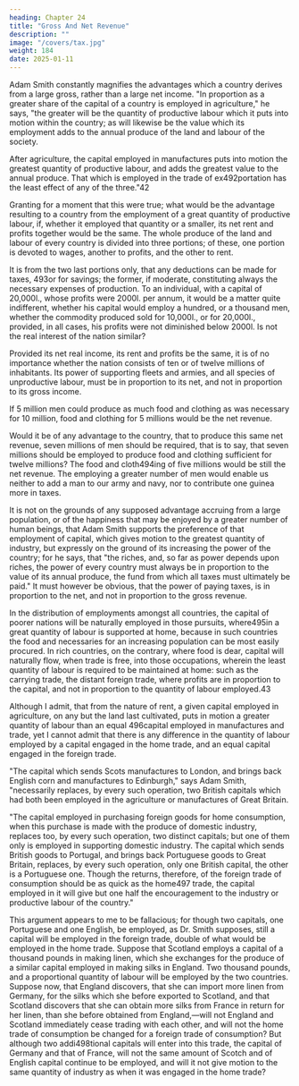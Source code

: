 ```yaml
---
heading: Chapter 24
title: "Gross And Net Revenue"
description: ""
image: "/covers/tax.jpg"
weight: 184
date: 2025-01-11
---
```




Adam Smith constantly magnifies the advantages which a country derives from a large gross, rather than a large net income. "In proportion as a greater share of the capital of a country is employed in agriculture," he says, "the greater will be the quantity of productive labour which it puts into motion within the country; as will likewise be the value which its employment adds to the annual produce of the land and labour of the society. 

After agriculture, the capital employed in manufactures puts into motion the greatest quantity of productive labour, and adds the greatest value to the annual produce. That which is employed in the trade of ex492portation has the least effect of any of the three."42

Granting for a moment that this were true; what would be the advantage resulting to a country from the employment of a great quantity of productive labour, if, whether it employed that quantity or a smaller, its net rent and profits together would be the same. The whole produce of the land and labour of every country is divided into three portions; of these, one portion is devoted to wages, another to profits, and the other to rent.

It is from the two last portions only, that any deductions can be made for taxes, 493or for savings; the former, if moderate, constituting always the necessary expenses of production. To an individual, with a capital of 20,000l., whose profits were 2000l. per annum, it would be a matter quite indifferent, whether his capital would employ a hundred, or a thousand men, whether the commodity produced sold for 10,000l., or for 20,000l., provided, in all cases, his profits were not diminished below 2000l. Is not the real interest of the nation similar? 

Provided its net real income, its rent and profits be the same, it is of no importance whether the nation consists of ten or of twelve millions of inhabitants. Its power of supporting fleets and armies, and all species of unproductive labour, must be in proportion to its net, and not in proportion to its gross income. 

If 5 million men could produce as much food and clothing as was necessary for 10 million, food and clothing for 5 millions would be the net revenue.

Would it be of any advantage to the country, that to produce this same net revenue, seven millions of men should be required, that is to say, that seven millions should be employed to produce food and clothing sufficient for twelve millions? The food and cloth494ing of five millions would be still the net revenue. The employing a greater number of men would enable us neither to add a man to our army and navy, nor to contribute one guinea more in taxes.

It is not on the grounds of any supposed advantage accruing from a large population, or of the happiness that may be enjoyed by a greater number of human beings, that Adam Smith supports the preference of that employment of capital, which gives motion to the greatest quantity of industry, but expressly on the ground of its increasing the power of the country; for he says, that "the riches, and, so far as power depends upon riches, the power of every country must always be in proportion to the value of its annual produce, the fund from which all taxes must ultimately be paid." It must however be obvious, that the power of paying taxes, is in proportion to the net, and not in proportion to the gross revenue.

In the distribution of employments amongst all countries, the capital of poorer nations will be naturally employed in those pursuits, where495in a great quantity of labour is supported at home, because in such countries the food and necessaries for an increasing population can be most easily procured. In rich countries, on the contrary, where food is dear, capital will naturally flow, when trade is free, into those occupations, wherein the least quantity of labour is required to be maintained at home: such as the carrying trade, the distant foreign trade, where profits are in proportion to the capital, and not in proportion to the quantity of labour employed.43

Although I admit, that from the nature of rent, a given capital employed in agriculture, on any but the land last cultivated, puts in motion a greater quantity of labour than an equal 496capital employed in manufactures and trade, yet I cannot admit that there is any difference in the quantity of labour employed by a capital engaged in the home trade, and an equal capital engaged in the foreign trade.

"The capital which sends Scots manufactures to London, and brings back English corn and manufactures to Edinburgh," says Adam Smith, "necessarily replaces, by every such operation, two British capitals which had both been employed in the agriculture or manufactures of Great Britain.

"The capital employed in purchasing foreign goods for home consumption, when this purchase is made with the produce of domestic industry, replaces too, by every such operation, two distinct capitals; but one of them only is employed in supporting domestic industry. The capital which sends British goods to Portugal, and brings back Portuguese goods to Great Britain, replaces, by every such operation, only one British capital, the other is a Portuguese one. Though the returns, therefore, of the foreign trade of consumption should be as quick as the home497 trade, the capital employed in it will give but one half the encouragement to the industry or productive labour of the country."

This argument appears to me to be fallacious; for though two capitals, one Portuguese and one English, be employed, as Dr. Smith supposes, still a capital will be employed in the foreign trade, double of what would be employed in the home trade. Suppose that Scotland employs a capital of a thousand pounds in making linen, which she exchanges for the produce of a similar capital employed in making silks in England. Two thousand pounds, and a proportional quantity of labour will be employed by the two countries. Suppose now, that England discovers, that she can import more linen from Germany, for the silks which she before exported to Scotland, and that Scotland discovers that she can obtain more silks from France in return for her linen, than she before obtained from England,—will not England and Scotland immediately cease trading with each other, and will not the home trade of consumption be changed for a foreign trade of consumption? But although two addi498tional capitals will enter into this trade, the capital of Germany and that of France, will not the same amount of Scotch and of English capital continue to be employed, and will it not give motion to the same quantity of industry as when it was engaged in the home trade?




